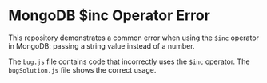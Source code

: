 # MongoDB $inc Operator Error
This repository demonstrates a common error when using the `$inc` operator in MongoDB: passing a string value instead of a number.

The `bug.js` file contains code that incorrectly uses the `$inc` operator. The `bugSolution.js` file shows the correct usage.